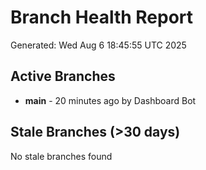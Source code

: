 # Branch Health Report
Generated: Wed Aug  6 18:45:55 UTC 2025

## Active Branches
- **main** - 20 minutes ago by Dashboard Bot

## Stale Branches (>30 days)
No stale branches found
